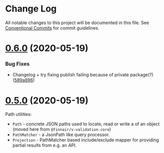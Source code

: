 # Change Log

All notable changes to this project will be documented in this file.
See [Conventional Commits](https://conventionalcommits.org) for commit guidelines.

# [0.6.0](https://github.com/finnair/v-validation/compare/v0.5.0...v0.6.0) (2020-05-19)


### Bug Fixes

* Changelog + try fixing publish failing because of private package(?) ([589a896](https://github.com/finnair/v-validation/commit/589a89674b17e48148341878492f57a57f69c966))





# [0.5.0](https://github.com/finnair/v-validation/compare/v0.4.0...v0.5.0) (2020-05-19)

Path utilities:

- `Path` - concrete JSON paths used to locate, read or write a of an object (moved here from `@finnair/v-validation-core`)
- `PathMatcher` - a JsonPath like query processor.
- `Projection` - PathMatcher based include/exclude mapper for providing partial results from e.g. an API.
